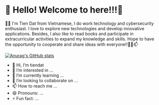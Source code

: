 # 👋 Hello! Welcome to here!!!👀

👨‍🎓 I'm Tien Dat from Vietnamese, I do work technology and cybersecurity enthusiast. I love to explore new technologies and develop innovative applications. Besides, I also like to read books and participate in extracurricular activities to expand my knowledge and skills. Hope to have the opportunity to cooperate and share ideas with everyone!!🐱‍👤📫

[![Anurag's GitHub stats](https://github-readme-stats.vercel.app/api?username=eagle-nett&show_icons=true&theme=radical)](https://github.com/eagle-nett)











- 👋 Hi, I’m tiendat
- 👀 I’m interested in ...
- 🌱 I’m currently learning ...
- 💞️ I’m looking to collaborate on ...
- 📫 How to reach me ...
- 😄 Pronouns: ...
- ⚡ Fun fact: ...

<!---
eagle-nett/eagle-nett is a ✨ special ✨ repository because its `README.md` (this file) appears on your GitHub profile.
You can click the Preview link to take a look at your changes.
--->
